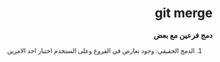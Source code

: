 <div dir = "rtl">

# git merge
### دمج فرعين مع بعض 

1. الدمج الحقيقي:
وجود تعارض في الفروع وعلى الستخدم اختيار احد الامرين 

</div>